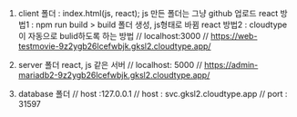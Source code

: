 1. client 폴더 : index.html(js, react);
    js 만든 폴더는 그냥 github 업로드
    react 방법1 : npm run build  > build 폴더 생성, js형태로 바뀜
    react 방법2 : cloudtype이 자동으로 bulid하도록 하는 방법
    // localhost:3000
    // https://web-testmovie-9z2ygb26lcefwbjk.gksl2.cloudtype.app/ 

2. server 폴더
   react, js 같은 서버
   // localhost: 5000
   // https://admin-mariadb2-9z2ygb26lcefwbjk.gksl2.cloudtype.app/

3. database 폴더
   // host :127.0.0.1
   // host : svc.gksl2.cloudtype.app
   // port : 31597
<!-- 2,3이 github에 있고 line6주소를 전달 -->